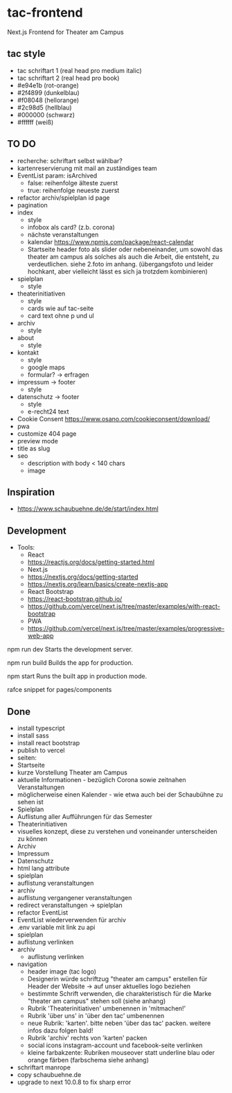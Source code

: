 # tac-frontend
Next.js Frontend for Theater am Campus

## tac style
- tac schriftart 1  (real head pro medium italic)
- tac schriftart 2  (real head pro book)
- #e94e1b (rot-orange)
- #2f4899 (dunkelblau)
- #f08048 (hellorange)
- #2c98d5 (hellblau)
- #000000 (schwarz)
- #ffffff (weiß)

## TO DO
- recherche: schriftart selbst wählbar?
- kartenreservierung mit mail an zuständiges team
- EventList param: isArchived
  - false: reihenfolge älteste zuerst
  - true: reihenfolge neueste zuerst
- refactor archiv/spielplan id page
- pagination
- index
  - style
  - infobox als card? (z.b. corona)
  - nächste veranstaltungen
  - kalendar https://www.npmjs.com/package/react-calendar
  - Startseite header foto als slider oder nebeneinander, um sowohl das theater am campus als solches als auch die Arbeit, die entsteht, zu verdeutlichen. siehe 2.foto im anhang. (übergangsfoto und leider hochkant, aber vielleicht lässt es sich ja trotzdem kombinieren)
- spielplan
  - style 
- theaterinitiativen
  - style
  - cards wie auf tac-seite
  - card text ohne p und ul
- archiv
  - style 
- about
  - style
- kontakt
  - style 
  - google maps
  - formular? -> erfragen 
- impressum -> footer
  - style 
- datenschutz -> footer
  - style 
  - e-recht24 text
- Cookie Consent https://www.osano.com/cookieconsent/download/
- pwa 
- customize 404 page
- preview mode
- title as slug
- seo
  - description with body < 140 chars
  - image

## Inspiration
- https://www.schaubuehne.de/de/start/index.html

## Development
- Tools:
  - React
   - https://reactjs.org/docs/getting-started.html
  - Next.js
   - https://nextjs.org/docs/getting-started
   - https://nextjs.org/learn/basics/create-nextjs-app
  - React Bootstrap
   - https://react-bootstrap.github.io/
   - https://github.com/vercel/next.js/tree/master/examples/with-react-bootstrap
  - PWA 
   - https://github.com/vercel/next.js/tree/master/examples/progressive-web-app

npm run dev
Starts the development server.

npm run build
Builds the app for production.

npm start
Runs the built app in production mode.

rafce snippet for pages/components

## Done
- install typescript
- install sass
- install react bootstrap
- publish to vercel
- seiten:
 - Startseite
  - kurze Vorstellung Theater am Campus
  - aktuelle Informationen - bezüglich Corona sowie zeitnahen Veranstaltungen
  - möglicherweise einen Kalender - wie etwa auch bei der Schaubühne zu sehen ist
 - Spielplan
  - Auflistung aller Aufführungen für das Semester
 - Theaterinitiativen
  - visuelles konzept, diese zu verstehen und voneinander unterscheiden zu können  
 - Archiv
 - Impressum
 - Datenschutz
- html lang attribute
- spielplan
 - auflistung veranstaltungen
- archiv
 - auflistung vergangener veranstaltungen
- redirect veranstaltungen -> spielplan
- refactor EventList
- EventList wiederverwenden für archiv
- .env variable mit link zu api
- spielplan
 - auflistung verlinken
- archiv
  - auflistung verlinken
- navigation
  - header image (tac logo)  
  - Designerin würde schriftzug "theater am campus" erstellen für Header der Website -> auf unser aktuelles logo beziehen
  - bestimmte Schrift verwenden, die charakteristisch für die Marke "theater am campus" stehen soll (siehe anhang)
  - Rubrik 'Theaterinitiativen' umbenennen in 'mitmachen!'
  - Rubrik 'über uns' in 'über den tac' umbenennen
  - neue Rubrik: 'karten'. bitte neben 'über das tac' packen. weitere infos dazu folgen bald!
  - Rubrik 'archiv' rechts von 'karten' packen
  - social icons instagram-account und facebook-seite verlinken
  - kleine farbakzente: Rubriken mouseover statt underline blau oder orange färben (farbschema siehe anhang)
- schriftart manrope
- copy schaubuehne.de
- upgrade to next 10.0.8 to fix sharp error
